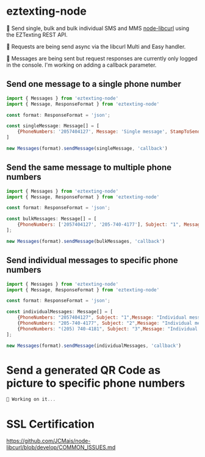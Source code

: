 # eztexting-node
📨 Send single, bulk and bulk individual SMS and MMS [node-libcurl](https://www.npmjs.com/package/node-libcurl) using the EZTexting REST API.

🔀 Requests are being send async via the libcurl Multi and Easy handler. 

🚧 Messages are being sent but request responses are currently only logged in the console. I'm working on adding a callback parameter.



## Send one message to a single phone number

```javascript
import { Messages } from 'eztexting-node'
import { Message, ResponseFormat } from 'eztexting-node'

const format: ResponseFormat = 'json';

const singleMessage: Message[] = [
	{PhoneNumbers: '2057404127', Message: 'Single message', StampToSend: '2022-06-10 16:15'}
]

new Messages(format).sendMessage(singleMessage, 'callback')
```


## Send the same message to multiple phone numbers

```javascript
import { Messages } from 'eztexting-node'
import { Message, ResponseFormat } from 'eztexting-node'

const format: ResponseFormat = 'json';

const bulkMessages: Message[] = [
	{PhoneNumbers: ['2057404127', '205-740-4177'], Subject: "1", Message: "Bulk message"}
];

new Messages(format).sendMessage(bulkMessages, 'callback')
```


## Send individual messages to specific phone numbers

```javascript
import { Messages } from 'eztexting-node'
import { Message, ResponseFormat } from 'eztexting-node'

const format: ResponseFormat = 'json';

const individualMessages: Message[] = [
	{PhoneNumbers: "2057404127", Subject: "1",Message: "Individual message 1"},
	{PhoneNumbers: "205-740-4177", Subject: "2",Message: "Individual message 2"},
	{PhoneNumbers: "(205) 740-4181", Subject: "3",Message: "Individual message 3"}
];

new Messages(format).sendMessage(individualMessages, 'callback')
```


# Send a generated QR Code as picture to specific phone numbers

```javascript
🚧 Working on it...
```


# SSL Certification

https://github.com/JCMais/node-libcurl/blob/develop/COMMON_ISSUES.md

